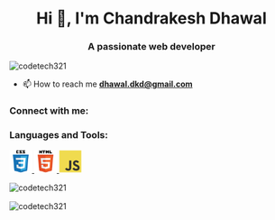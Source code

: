 <h1 align="center">Hi 👋, I'm Chandrakesh Dhawal</h1>
<h3 align="center">A passionate web developer</h3>

<p align="left"> <img src="https://komarev.com/ghpvc/?username=codetech321&label=Profile%20views&color=0e75b6&style=flat" alt="codetech321" /> </p>

- 📫 How to reach me **dhawal.dkd@gmail.com**

<h3 align="left">Connect with me:</h3>
<p align="left">
</p>

<h3 align="left">Languages and Tools:</h3>
<p align="left"> <a href="https://www.w3schools.com/css/" target="_blank" rel="noreferrer"> <img src="https://raw.githubusercontent.com/devicons/devicon/master/icons/css3/css3-original-wordmark.svg" alt="css3" width="40" height="40"/> </a> <a href="https://www.w3.org/html/" target="_blank" rel="noreferrer"> <img src="https://raw.githubusercontent.com/devicons/devicon/master/icons/html5/html5-original-wordmark.svg" alt="html5" width="40" height="40"/> </a> <a href="https://developer.mozilla.org/en-US/docs/Web/JavaScript" target="_blank" rel="noreferrer"> <img src="https://raw.githubusercontent.com/devicons/devicon/master/icons/javascript/javascript-original.svg" alt="javascript" width="40" height="40"/> </a> </p>

<p><img align="center" src="https://github-readme-stats.vercel.app/api/top-langs?username=codetech321&show_icons=true&locale=en&layout=compact" alt="codetech321" /></p>

<p><img align="center" src="https://github-readme-streak-stats.herokuapp.com/?user=codetech321&" alt="codetech321" /></p>

